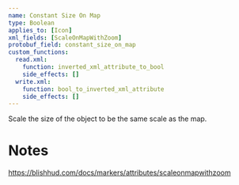 ```yaml
---
name: Constant Size On Map
type: Boolean
applies_to: [Icon]
xml_fields: [ScaleOnMapWithZoom]
protobuf_field: constant_size_on_map
custom_functions:
  read.xml:
    function: inverted_xml_attribute_to_bool
    side_effects: []
  write.xml:
    function: bool_to_inverted_xml_attribute
    side_effects: []
---
```

Scale the size of the object to be the same scale as the map.

Notes
=====

https://blishhud.com/docs/markers/attributes/scaleonmapwithzoom

